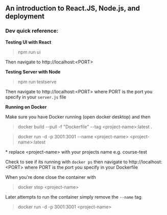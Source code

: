 ## An introduction to React.JS, Node.js, and deployment

### Dev quick reference:

**Testing UI with React**
>npm run ui

Then navigate to http://localhost:<PORT\>

**Testing Server with Node**
>npm run testserve

Then navigate to http://localhost:<PORT\> where PORT is the port you specify in your `server.js` file

**Running on Docker**

Make sure you have Docker running (open docker desktop) and then
>docker build --pull -f "Dockerfile" --tag <project-name\>:latest .

>docker run -d -p 3001:3001 --name <project-name\> <project-name\>:latest

\* replace <project-name\> with your projects name e.g. course-test

Check to see if its running with `docker ps` then navigate to http://localhost:<PORT\> where PORT is the port you specify in your Dockerfile

When you're done close the container with
>docker stop <project-name\>

Later attempts to run the container simply remove the `--name` tag
>docker run -d -p 3001:3001 <project-name\>